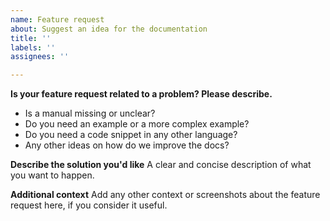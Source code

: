 ```yaml
---
name: Feature request
about: Suggest an idea for the documentation
title: ''
labels: ''
assignees: ''

---
```


**Is your feature request related to a problem? Please describe.**
* Is a manual missing or unclear?
* Do you need an example or a more complex example?
* Do you need a code snippet in any other language?
* Any other ideas on how do we improve the docs?

**Describe the solution you'd like**
A clear and concise description of what you want to happen.

**Additional context**
Add any other context or screenshots about the feature request here, if you consider it useful.

